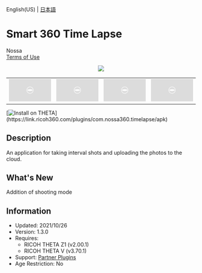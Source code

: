 English(US) | [日本語](README.ja.md)

# Smart 360 Time Lapse

Nossa  
[Terms of Use](https://nossa360biz.com/plugin_term)

<div align="center"><img src="./1.png"><table><tr><td><img src="./2.png"></td><td><img src="./3.png"></td><td><img src="./4.png"></td><td><img src="./5.png"></td></tr></table></div>

[![Install on THETA](https://assets.ricoh360.com/image/upload/v1/front/theta/install-button.svg?)](https://link.ricoh360.com/plugins/com.nossa360.timelapse/apk)

## Description

<div id="plugin-description">

An application for taking interval shots and uploading the photos to the cloud.

</div>

## What's New

<div id="plugin-whats-new">

Addition of shooting mode

</div>

## Information

- Updated: 2021/10/26
- Version: 1.3.0
- Requires:
  - RICOH THETA Z1 (v2.00.1)
  - RICOH THETA V (v3.70.1)
- Support: [Partner Plugins](https://nossa360biz.com/support)
- Age Restriction: No
